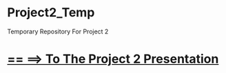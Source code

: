 # Project2_Temp
Temporary Repository For Project 2


# [== ==> To The Project 2 Presentation](https://docs.google.com/presentation/d/1mzCXavWKZatHNvq_V5QEDYTzXiMo1Vd_tn--Y5MM96I/edit#slide=id.p)
